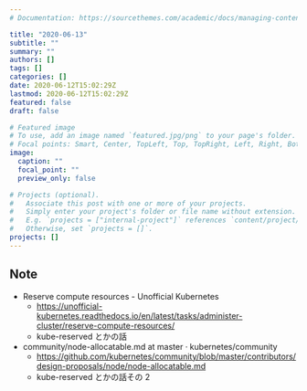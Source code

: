 ```yaml
---
# Documentation: https://sourcethemes.com/academic/docs/managing-content/

title: "2020-06-13"
subtitle: ""
summary: ""
authors: []
tags: []
categories: []
date: 2020-06-12T15:02:29Z
lastmod: 2020-06-12T15:02:29Z
featured: false
draft: false

# Featured image
# To use, add an image named `featured.jpg/png` to your page's folder.
# Focal points: Smart, Center, TopLeft, Top, TopRight, Left, Right, BottomLeft, Bottom, BottomRight.
image:
  caption: ""
  focal_point: ""
  preview_only: false

# Projects (optional).
#   Associate this post with one or more of your projects.
#   Simply enter your project's folder or file name without extension.
#   E.g. `projects = ["internal-project"]` references `content/project/deep-learning/index.md`.
#   Otherwise, set `projects = []`.
projects: []
---
```


## Note

* Reserve compute resources - Unofficial Kubernetes
  * https://unofficial-kubernetes.readthedocs.io/en/latest/tasks/administer-cluster/reserve-compute-resources/
  * kube-reserved とかの話
* community/node-allocatable.md at master · kubernetes/community
  * https://github.com/kubernetes/community/blob/master/contributors/design-proposals/node/node-allocatable.md
  * kube-reserved とかの話その 2
